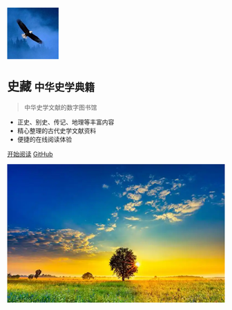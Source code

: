 ![logo](_media/logo.jpg)

# 史藏 <small>中华史学典籍</small>

> 中华史学文献的数字图书馆

- 正史、别史、传记、地理等丰富内容
- 精心整理的古代史学文献资料
- 便捷的在线阅读体验

[开始阅读](/README.md)
[GitHub](https://github.com/yeyangchen2009)
<!-- [回到顶部](#) -->

<!-- 背景图片 -->
<!-- ![](_media/favicon.jpg) -->
![](_media/20250908111443.png)